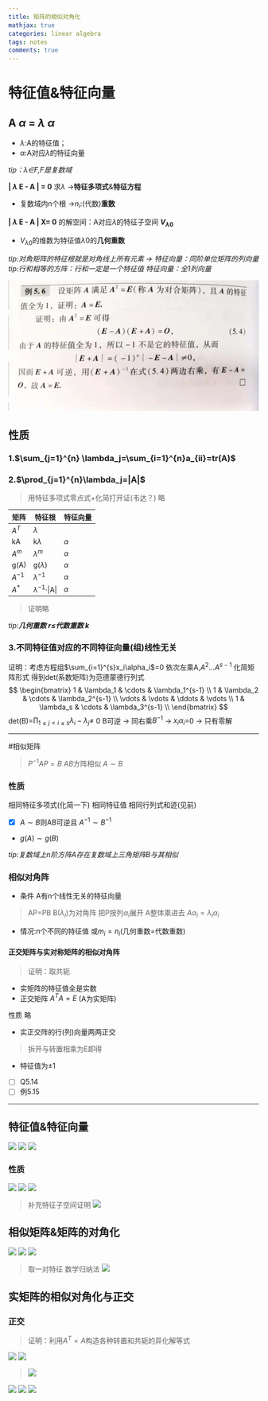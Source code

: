 ```yaml
---
title: 矩阵的相似对角化
mathjax: true
categories: linear algebra
tags: notes
comments: true
---
```

# 特征值&特征向量
## A $\alpha$ = $\lambda$ $\alpha$
* $\lambda$:A的特征值；
* $\alpha$:A对应$\lambda$的特征向量

*tip：$\lambda$$\in$F,F是复数域*

**| $\lambda$ E - A | = 0** 求$\lambda$ $\to$**特征多项式**&**特征方程**
* 复数域内n个根 $\to$$n_i$:(代数)**重数**
  
**| $\lambda$ E - A | X= 0** 的解空间：A对应$\lambda$的特征子空间 **$V_{\lambda0}$**
* $V_{\lambda0}$的维数为特征值$\lambda$0的**几何重数**

*tip:对角矩阵的特征根就是对角线上所有元素 $\to$ 特征向量：同阶单位矩阵的列向量*
*tip:行和相等的方阵：行和一定是一个特征值 特征向量：全1列向量*

![](image/2021-12-07-21-13-32.png)

## 性质
### 1.$\sum_{j=1}^{n} \lambda_j=\sum_{i=1}^{n}a_{ii}=tr(A)$
### 2.$\prod_{j=1}^{n}\lambda_j=|A|$
> 用特征多项式零点式+化简打开证(韦达？) 略

| 矩阵 | 特征根 | 特征向量 |
| --- | --- | --- |
| $A^{T}$ | $\lambda$ | |
| kA | k$\lambda$ | $\alpha$ |
| $A^{m}$ | $\lambda^{m}$ | $\alpha$ |
| g(A) | g($\lambda$) | $\alpha$ |
| $A^{-1}$ | $\lambda^{-1}$ | $\alpha$ |
| $A^{*}$ | $\lambda^{-1}\cdot$\|A\| | $\alpha$ |
> 证明略

*tip:**几何重数 r$\le$代数重数 k***

### 3.不同特征值对应的不同特征向量(组)线性无关

证明：考虑方程组$\sum_{i=1}^{s}x_i\alpha_i$=0
依次左乘A,$A^{2}$...$A^{s-1}$ 化简矩阵形式
得到det(系数矩阵)为范德蒙德行列式
$$
\begin{bmatrix}
1 & \lambda_1 & \cdots & \lambda_1^{s-1} \\
1 & \lambda_2 & \cdots & \lambda_2^{s-1} \\
\vdots & \vdots & \ddots & \vdots \\
1 & \lambda_s & \cdots & \lambda_3^{s-1} \\
\end{bmatrix}
$$ 
det(B)=$\prod_{1\le j<i\le s}\lambda_i - \lambda_j \ne$  0
B可逆 $\to$ 同右乘$B^{-1}$ $\to$ $x_i \alpha_i$=0 $\to$ 只有零解

---
#相似矩阵

> $P^{-1}AP=B$ $AB$方阵相似 $A\sim B$
### 性质
相同特征多项式(化简一下) 相同特征值 相同行列式和迹(见前)
 - [x] $A\sim B$则AB可逆且 $A^{-1}\sim B^{-1}$ 
* $g(A)\sim g(B)$

*tip:复数域上n阶方阵A存在复数域上三角矩阵B与其相似*

### 相似对角阵
* 条件 A有n个线性无关的特征向量
> AP=PB B($\lambda_i$)为对角阵 把P按列$\alpha_i$展开 A整体乘进去
> $A\alpha_i=\lambda_i \alpha_i$
* 情况:n个不同的特征值 或$m_i=n_i$(几何重数=代数重数)

#### 正交矩阵与实对称矩阵的相似对角阵
>证明：取共轭
* 实矩阵的特征值全是实数
* 正交矩阵 $A^TA=E$ (A为实矩阵)

性质 略

* 实正交阵的行(列)向量两两正交
> 拆开与转置相乘为E即得
* 特征值为±1
- [ ] Q5.14
- [ ] 例5.15

---
## 特征值&特征向量
![](image/2021-12-16-10-55-32.png)
![](image/2021-12-16-10-56-01.png)
![](image/2021-12-16-11-04-18.png)
### 性质
![](image/2021-12-16-11-15-29.png)
![](image/2021-12-16-11-24-28.png)
![](image/2021-12-16-11-24-47.png)
>补充特征子空间证明
![](image/2021-12-16-11-24-59.png)


## 相似矩阵&矩阵的对角化
![](image/2021-12-16-22-19-05.png)
![](image/2021-12-18-23-02-56.png)
![](image/2021-12-18-23-20-07.png)
>取一对特征 数学归纳法
![](image/2021-12-18-23-23-42.png)

## 实矩阵的相似对角化与正交
### 正交
>证明：利用$A^T=A$构造各种转置和共轭的异化解等式

![](image/2021-12-18-23-38-50.png)
![](image/2021-12-18-23-39-42.png)
>![](image/2021-12-18-23-48-16.png)

![](image/2021-12-19-11-51-04.png)
![](image/2021-12-19-12-00-41.png)
![](image/2021-12-19-12-26-42.png)



<script type="text/javascript" src="http://cdn.mathjax.org/mathjax/latest/MathJax.js?config=TeX-AMS-MML_HTMLorMML"></script>
<script type="text/x-mathjax-config">
  MathJax.Hub.Config({ tex2jax: {inlineMath: [['$', '$']]}, messageStyle: "none" });
</script>